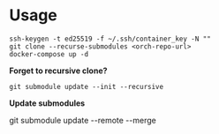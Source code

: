 # Usage

```
ssh-keygen -t ed25519 -f ~/.ssh/container_key -N ""
git clone --recurse-submodules <orch-repo-url>
docker-compose up -d
```

**Forget to recursive clone?**

```
git submodule update --init --recursive
```

**Update submodules**

git submodule update --remote --merge